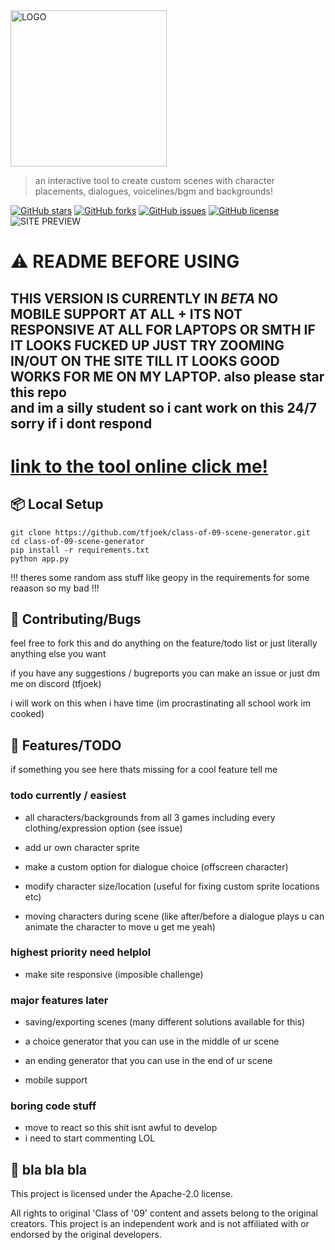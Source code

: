 <img src="https://i.ibb.co/wdDRbPm/imffffage-psd.png" alt="LOGO" width="250">


> an interactive tool to create custom scenes with character placements, dialogues, voicelines/bgm and backgrounds!

[![GitHub stars](https://img.shields.io/github/stars/tfjoek/class-of-09-scene-generator?style=for-the-badge)](https://github.com/tfjoek/class-of-09-scene-generator/stargazers)
[![GitHub forks](https://img.shields.io/github/forks/tfjoek/class-of-09-scene-generator?style=for-the-badge)](https://github.com/tfjoek/class-of-09-scene-generator/network/members)
[![GitHub issues](https://img.shields.io/github/issues/tfjoek/class-of-09-scene-generator?style=for-the-badge)](https://github.com/tfjoek/class-of-09-scene-generator/issues)
[![GitHub license](https://img.shields.io/github/license/tfjoek/class-of-09-scene-generator?style=for-the-badge)](https://github.com/tfjoek/class-of-09-scene-generator/blob/main/LICENSE)
<br>
![SITE PREVIEW](https://i.imgur.com/EgbZrMC.jpeg)



# ⚠️ README BEFORE USING

## THIS VERSION IS CURRENTLY IN _BETA_ NO MOBILE SUPPORT AT ALL + ITS NOT RESPONSIVE AT ALL FOR LAPTOPS OR SMTH IF IT LOOKS FUCKED UP JUST TRY ZOOMING IN/OUT ON THE SITE TILL IT LOOKS GOOD WORKS FOR ME ON MY LAPTOP. also please star this repo<br> and im a silly student so i cant work on this 24/7 sorry if i dont respond

# [link to the tool online click me!](https://givememoneyplease.xyz)


## 📦 Local Setup 



   ```
   git clone https://github.com/tfjoek/class-of-09-scene-generator.git
   cd class-of-09-scene-generator
   pip install -r requirements.txt
   python app.py
   ```
!!! theres some random ass stuff like geopy in the requirements for some reaason so my bad !!!


## 💬 Contributing/Bugs

feel free to fork this and do anything on the feature/todo list or just literally anything else you want

if you have any suggestions / bugreports you can make an issue or just dm me on discord (tfjoek)

i will work on this when i have time (im procrastinating all school work im cooked)

## 🔧 Features/TODO

if something you see here thats missing for a cool feature tell me

### todo currently / easiest
- all characters/backgrounds from all 3 games including every clothing/expression option (see issue)

- add ur own character sprite
- make a custom option for dialogue choice (offscreen character)
- modify character size/location  (useful for fixing custom sprite locations etc)
- moving characters during scene (like after/before a dialogue plays u can animate the character to move u get me yeah)
  
### highest priority need helplol
- make site responsive (imposible challenge)

  
### major features later
- saving/exporting scenes (many different solutions available for this)

- a choice generator that you can use in the middle of ur scene
- an ending generator that you can use in the end of ur scene
- mobile support


### boring code stuff
- move to react  so this shit isnt awful to develop
- i need to start commenting LOL





## 📜 bla bla bla


This project is licensed under the Apache-2.0 license. 

All rights to original 'Class of '09' content and assets belong to the original creators. This project is an independent work and is not affiliated with or endorsed by the original developers.



